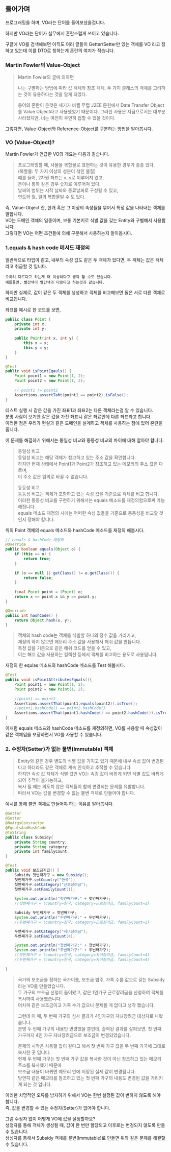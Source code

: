## 들어가며
프로그래밍을 하며, VO라는 단어를 들어보셨을겁니다.

하지만 VO라는 단어가 실무에서 혼란스럽게 쓰이고 있습니다.

구글에 VO를 검색해보면 아직도 여러 글들이 Getter/Setter만 있는 객체를 VO 라고 칭하고 있는데 이를 DTO로 칭하는게 혼란의 여지가 적습니다.

### Martin Fowler의 Value-Object

> Martin Fowler의 글에 의하면
>
>나는 구별하는 방법에 따라 값 객체와 참조 객체,
>두 가지 클래스의 객체를 고려하는 것이 유용하다는 것을 알게 되었다.
>
>용어의 혼란이 온것은 세기가 바뀔 무렵 J2EE 문헌에서 
>Date Transfer Object를 Value Object라고 사용했었기 때문이다.
>그러한 사용은 지금으로서는 대부분 사라졌지만, 너는 여전히 우연히 접할 수 있을 것이다.

그렇다면, Value-Object와 Reference-Object를 구분하는 방법을 알아봅시다.

### VO (Value-Object)?
Martin Fowler가 언급한 VO의 개요는 다음과 같습니다.

>프로그래밍할 때, 사물을 복합물로 표현하는 것이 유용한 경우가 종종 있다.<br>
>(복할물: 두 가지 이상의 성분이 섞인 물질)<br>
>예를 들어, 2차원 좌표는 x, y로 이루어져 있고,<br>
>돈이나 통화 같은 경우 숫자로 이루어져 있다.<br>
>날짜의 범위는 시작 날짜와 종료날짜로 구성될 수 있고,<br>
>연도와 월, 일의 복합물일 수 도 있다.

즉, Value-Object 란, 한개 혹은 그 이상의 속성들을 묶어서 특정 값을 나타내는 객체를 말합니다.<br>
VO는 도메인 객체의 일종이며, 보통 기본키로 식별 값을 갖는 Entity와 구별해서 사용합니다.<br>
그렇다면 VO는 어떤 조건들에 의해 구분해서 사용하는지 알아봅시다.


### 1.equals & hash code 메서드 재정의
일반적으로 타입이 같고, 내부의 속성 값도 같은 두 객체가 있다면, 두 객체는 값은 객체라고 취급할 것 입니다.

`오히려 다르다고 하는게 더 이상하다고 생각 할 수도 있습니다.`<br>
`예를들면, 빨간색이 빨간색과 다르다고 하는것과 같습니다.`

하지만 실제로, 값이 같은 두 객체를 생성하고 객체를 비교해보면 둘은 서로 다른 객체로 비교됩니다.

좌표를 예시로 한 코드를 보면,
```java
public class Point {
    private int x;
    private int y;
    
    public Point(int x, int y) {
        this.x = x;
        this.y = y;
    }
}

@Test
public void isPointEqauls() {
    Point point1 = new Point(1, 2);
    Point point2 = new Point(1, 2);
    
    // point1 != point2
    Assertions.assertTaht(point1 == point2).isFalse();
}
```

테스트 실행 시 같은 값을 가진 좌표1과 좌표2는 다른 객체라는걸 알 수 있습니다.<br>
분명 사람이 보기엔 같은 값을 가진 좌표니 같은 좌료인데 다른 좌표라고 합니다.<br>
이러한 점은 우리가 현실과 같은 도메인을 설계하고 객체를 사용하는 점에 있어 혼란을 줍니다.


이 문제를 해결하기 위해서는 동일성 비교와 동등성 비교의 차이에 대해 알아야 합니다.

>동일성 비교<br>
>동일성 비교는 해당 객체가 참고하고 있는 주소 값을 확인합니다.<br>
>하지만 현재 상태에서 Point1과 Point2가 참조하고 있는 메모리의 주소 값은 다르며,<br>
>이 주소 값은 임의로 바꿀 수 없습니다.
>
>동등성 비교<br>
>동등성 비교는 객체가 포함하고 있는 속성 값을 기준으로 객체를 비교 합니다.<br>
>이러한 동등성 비교를 구현하기 위해서는 equals 메소드를 재정의함으로써 가능해집니다.<br>
>equals 메소드 재정의 시에는 어떠한 속성 값들을 기준으로 동등성을 비교할 것인지 정해야 합니다.

위의 Point 객체의 equals 메소드와 hashCode 메소드를 재정의 해봅시다.

```java
// equals & hashCode 재정의
@Override
public boolean equals(Object o) {
    if (this == o) {
        return true;
    }
    
    if (o == null || getClass() != o.getClass()) {
        return false;
    }
    
    final Point point = (Point) o;
    return x == point.x && y == point.y;
}

@Override
public int hashCode() {
    return Object.hash(x, y);
}
```

>객체의 hash code는 객체를 식별할 하나의 정수 값을 가리키고,<br>
>재정의 하지 않으면 메모리 주소 값을 사용해서 해쉬 값을 만듭니다.<br>
>특정 값을 기준으로 같은 해쉬 코드를 얻을 수 있고,<br>
>이는 해쉬 값을 사용하는 컬렉션 등에서 객체를 비교하는 용도로 사용됩니다.

재정의 한 equlas 메소드와 hashCode 메소드를 Test 해봅시다.

```java
@Test
public void isPointAttributesEquals(){
    Point point1 = new Point(1, 2);
    Point point2 = new Point(1, 2);
    
    //point1 == point2
    Assertions.assertThat(point1.equals(point2)).isTrue();
    //point1.hashCode() == point2.hashCode()
    Assertions.assertThat(point1.hashCode() == point2.hashCode()).isTrue();
}
```

이처럼 equals 메소드와 hashCode 메소드를 재정의하면, VO를 사용할 때 속성값이 같은 객체임을 보장하면서 VO를 사용할 수 있습니다.

### 2. 수정자(Setter)가 없는 불변(Immutable) 객체
>Entity와 같은 경우 별도의 식별 값을 가지고 있기 때문에 내부 속성 값이 변경된다고 하더라도
>같은 객체로 계속 인식하고 추적할 수 있습니다.<br>
>하지만 속성 값 자체가 식별 값인 VO는 속겅 값이 바뀌게 되면 식별 값도 바뀌게 되어 추적이 불가능하고,<br>
>복사 될 때는 의도치 않은 객체들이 함께 변경되는 문제를 유발합니다.<br>
>따라서 VO는 값을 변경할 수 없는 불변 객체로 만들어야 합니다. <br>

예시를 통해 불변 객체로 만들어야 하는 이유를 알아봅시다.

```java
@Getter
@Setter
@NoArgsConsructor
@EqualsAndHashCode
@ToString
public class Subsidy{
    private String country;
    private String category;
    private int familyCount;
}

@Test
public void 보조금지급() {
    Subsidy 첫번째가구 = new Subsidy();
    첫번째가구.setCountry("한국");
    첫번째가구.setCategory("근로장려금");
    첫번째가구.setFamilyCount(1);
    
    System.out.println("첫번째가구:" + 첫번째가구);
    //첫번째가구 = (country=한국, category=근로장려금, familyCount=1)

    Subsidy 두번째가구 = 첫번째가구;
    System.out.println("두번째가구:" + 두번째가구);
    //두번째가구 = (country=한국, category=근로장려금, familyCount=1)

    두번째가구.setCategory("자녀장려금");
    두번째가구.setFamilyCount(4);

    System.out.println("첫번째가구:" + 첫번째가구);
    System.out.println("두번째가구:" + 두번째가구);
    //첫번째가구 = (country=한국, category=자녀장려금, familyCount=4)
    //두번째가구 = (country=한국, category=자녀장려금, familyCount=4)
    
}
```

>국가의 보조금을 정하는 국가이름, 보조금 범주, 가족 수를 값으로 갖는 Subsidy라는 VO를 만들었습니다.<br>
>두 가구의 보조금 신청이 들어왔고, 같은 1인가구 근로장려금을 신청하여 객체를 복사하여 사용했습니다.<br>
>어차피 같은 보조금이고 가족 수가 값으니 문제될 게 없다고 생각 했습니다.<br>
>
>그런데 이 때, 두 번째 가구의 심사 결과가 4인가구의 자녀장려금 대상자로 나왔습니다.<br>
>분명 두 번째 가구의 내용만 변경했을 뿐인데, 출력된 결과를 살펴보면, 첫 번째 가구까지 4인 가구 자녀장려금으로 보조금이 변경되었습니다.<br>
>
>문제의 시작은 사용할 값이 같다고 해서 첫 번째 가구 값을 두 번째 가국에 그대로 복사한 곳 입니다.<br>
>현재 두 번째 가구는 첫 번째 가구 값을 복사한 것이 아닌 참조하고 있는 메모리 주소를 복사했기 때문에<br>
>보조금 내용이 바뀌면 메모리 안에 저장된 실제 값이 변경됩니다.<br>
>당연히 같은 메모리를 참조하고 있는 첫 번째 가구의 내용도 변경된 값을 가리키게 되는 것 입니다.

이러한 치명적인 오류를 방지하기 위해서 VO는 한번 설정된 값이 변하지 않도록 해야 합니다.<br>
즉, 값을  변경할 수 있는 수정자(Setter)가 없어야 합니다.

그럼 수정자 없이 어떻게 VO에 값을 설정할까요?<br>
생정자를 통해 객체가 생성될 때, 값이 한 번만 할당되고 이후로는 변경되지 않도록 만들 수 있습니다.<br>
생성자를 통해서 Subsidy 객체를 불변(Immutable)로 만들면 위와 같은 문제를 해결할 수 있습니다.
